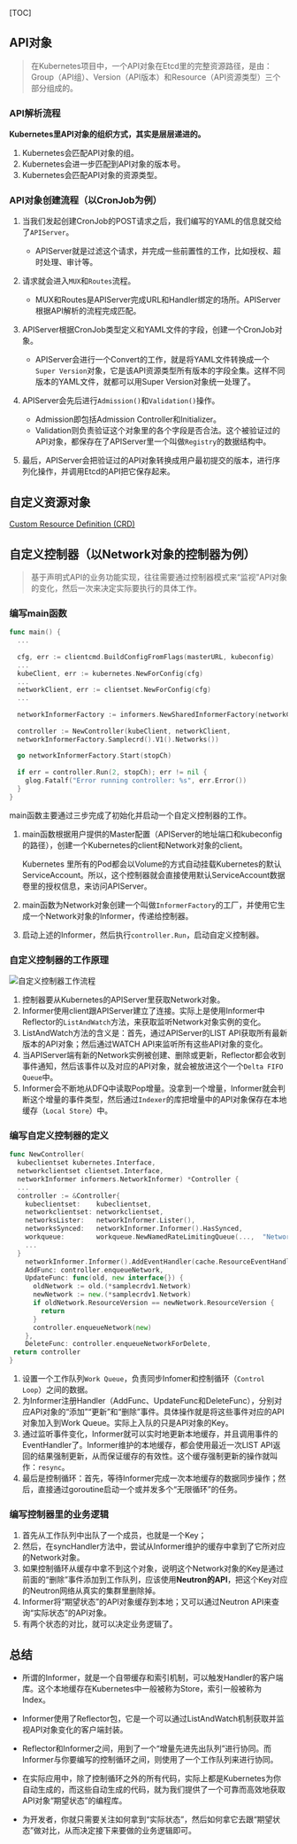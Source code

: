 [TOC]

## API对象

> 在Kubernetes项目中，一个API对象在Etcd里的完整资源路径，是由：Group（API组）、Version（API版本）和Resource（API资源类型）三个部分组成的。

### API解析流程

**Kubernetes里API对象的组织方式，其实是层层递进的。**

1. Kubernetes会匹配API对象的组。
2. Kubernetes会进一步匹配到API对象的版本号。
3. Kubernetes会匹配API对象的资源类型。

### API对象创建流程（以CronJob为例）

1. 当我们发起创建CronJob的POST请求之后，我们编写的YAML的信息就交给了`APIServer`。

   - APIServer就是过滤这个请求，并完成一些前置性的工作，比如授权、超时处理、审计等。

2. 请求就会进入`MUX`和`Routes`流程。

   - MUX和Routes是APIServer完成URL和Handler绑定的场所。APIServer根据API解析的流程完成匹配。

3. APIServer根据CronJob类型定义和YAML文件的字段，创建一个CronJob对象。

   - APIServer会进行一个Convert的工作，就是将YAML文件转换成一个`Super Version`对象，它是该API资源类型所有版本的字段全集。这样不同版本的YAML文件，就都可以用Super Version对象统一处理了。

4. APIServer会先后进行`Admission()`和`Validation()`操作。

   - Admission即包括Admission Controller和Initializer。
   - Validation则负责验证这个对象里的各个字段是否合法。这个被验证过的API对象，都保存在了APIServer里一个叫做`Registry`的数据结构中。

5. 最后，APIServer会把验证过的API对象转换成用户最初提交的版本，进行序列化操作，并调用Etcd的API把它保存起来。

   

## 自定义资源对象

[Custom Resource Definition (CRD)](https://github.com/resouer/k8s-controller-custom-resource)

## 自定义控制器（以Network对象的控制器为例）

> 基于声明式API的业务功能实现，往往需要通过控制器模式来“监视”API对象的变化，然后一次来决定实际要执行的具体工作。

### 编写main函数

```go
func main() {
  ...
  
  cfg, err := clientcmd.BuildConfigFromFlags(masterURL, kubeconfig)
  ...
  kubeClient, err := kubernetes.NewForConfig(cfg)
  ...
  networkClient, err := clientset.NewForConfig(cfg)
  ...
  
  networkInformerFactory := informers.NewSharedInformerFactory(networkClient, ...)
  
  controller := NewController(kubeClient, networkClient,
  networkInformerFactory.Samplecrd().V1().Networks())
  
  go networkInformerFactory.Start(stopCh)
 
  if err = controller.Run(2, stopCh); err != nil {
    glog.Fatalf("Error running controller: %s", err.Error())
  }
}
```



main函数主要通过三步完成了初始化并启动一个自定义控制器的工作。

1. main函数根据用户提供的Master配置（APIServer的地址端口和kubeconfig的路径），创建一个Kubernetes的client和Network对象的client。

   Kubernetes 里所有的Pod都会以Volume的方式自动挂载Kubernetes的默认ServiceAccount。所以，这个控制器就会直接使用默认ServiceAccount数据卷里的授权信息，来访问APIServer。

2. main函数为Network对象创建一个叫做`InformerFactory`的工厂，并使用它生成一个Network对象的Informer，传递给控制器。

3. 启动上述的Informer，然后执行`controller.Run`，启动自定义控制器。

### 自定义控制器的工作原理

![自定义控制器工作流程](https://cdn.jsdelivr.net/gh/Bruce0hh/Bruce0hh.github.io/pic-bed/20220812010356.png)

1. 控制器要从Kubernetes的APIServer里获取Network对象。
2. Informer使用client跟APIServer建立了连接。实际上是使用Informer中Reflector的`ListAndWatch`方法，来获取监听Network对象实例的变化。
3. ListAndWatch方法的含义是：首先，通过APIServer的LIST API获取所有最新版本的API对象；然后通过WATCH API来监听所有这些API对象的变化。
4. 当APIServer端有新的Network实例被创建、删除或更新，Reflector都会收到事件通知，然后该事件以及对应的API对象，就会被放进这个一个`Delta FIFO Queue`中。
5. Informer会不断地从DFQ中读取Pop增量。没拿到一个增量，Informer就会判断这个增量的事件类型，然后通过`Indexer`的库把增量中的API对象保存在本地缓存（`Local Store`）中。

### 编写自定义控制器的定义

```go
func NewController(
  kubeclientset kubernetes.Interface,
  networkclientset clientset.Interface,
  networkInformer informers.NetworkInformer) *Controller {
  ...
  controller := &Controller{
    kubeclientset:    kubeclientset,
    networkclientset: networkclientset,
    networksLister:   networkInformer.Lister(),
    networksSynced:   networkInformer.Informer().HasSynced,
    workqueue:        workqueue.NewNamedRateLimitingQueue(...,  "Networks"),
    ...
  }
    networkInformer.Informer().AddEventHandler(cache.ResourceEventHandlerFuncs{
    AddFunc: controller.enqueueNetwork,
    UpdateFunc: func(old, new interface{}) {
      oldNetwork := old.(*samplecrdv1.Network)
      newNetwork := new.(*samplecrdv1.Network)
      if oldNetwork.ResourceVersion == newNetwork.ResourceVersion {
        return
      }
      controller.enqueueNetwork(new)
    },
    DeleteFunc: controller.enqueueNetworkForDelete,
 return controller
}
```

1. 设置一个工作队列`Work Queue`，负责同步Infomer和控制循环（`Control Loop`）之间的数据。
2. 为Informer注册Handler（AddFunc、UpdateFunc和DeleteFunc），分别对应API对象的“添加”“更新”和“删除”事件。具体操作就是将这些事件对应的API对象加入到Work Queue。实际上入队的只是API对象的Key。
3. 通过监听事件变化，Informer就可以实时地更新本地缓存，并且调用事件的EventHandler了。Informer维护的本地缓存，都会使用最近一次LIST API返回的结果强制更新，从而保证缓存的有效性。这个缓存强制更新的操作就叫作：`resync`。
4. 最后是控制循环：首先，等待Informer完成一次本地缓存的数据同步操作；然后，直接通过goroutine启动一个或并发多个“无限循环”的任务。

### 编写控制器里的业务逻辑

1. 首先从工作队列中出队了一个成员，也就是一个Key；
2. 然后，在syncHandler方法中，尝试从Informer维护的缓存中拿到了它所对应的Network对象。
3. 如果控制循环从缓存中拿不到这个对象，说明这个Network对象的Key是通过前面的“删除”事件添加到工作队列，应该使用**Neutron的API**，把这个Key对应的Neutron网络从真实的集群里删除掉。
4. Informer将“期望状态”的API对象缓存到本地；又可以通过Neutron API来查询“实际状态”的API对象。
5. 有两个状态的对比，就可以决定业务逻辑了。



## 总结

- 所谓的Informer，就是一个自带缓存和索引机制，可以触发Handler的客户端库。这个本地缓存在Kubernetes中一般被称为Store，索引一般被称为Index。

- Informer使用了Reflector包，它是一个可以通过ListAndWatch机制获取并监视API对象变化的客户端封装。

- Reflector和Informer之间，用到了一个“增量先进先出队列”进行协同。而Informer与你要编写的控制循环之间，则使用了一个工作队列来进行协同。
- 在实际应用中，除了控制循环之外的所有代码，实际上都是Kubernetes为你自动生成的，而这些自动生成的代码，就为我们提供了一个可靠而高效地获取API对象“期望状态”的编程库。
- 为开发者，你就只需要关注如何拿到“实际状态”，然后如何拿它去跟“期望状态”做对比，从而决定接下来要做的业务逻辑即可。
